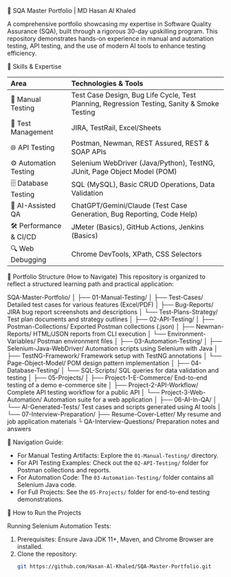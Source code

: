 🧪 SQA Master Portfolio | MD Hasan Al Khaled

A comprehensive portfolio showcasing my expertise in Software Quality Assurance (SQA), built through a rigorous 30-day upskilling program. This repository demonstrates hands-on experience in manual and automation testing, API testing, and the use of modern AI tools to enhance testing efficiency.

📌 Skills & Expertise

| Area                   | Technologies & Tools |
| :--- | :--- |
| 🤖 Manual Testing      | Test Case Design, Bug Life Cycle, Test Planning, Regression Testing, Sanity & Smoke Testing 
| 🔧 Test Management     | JIRA, TestRail, Excel/Sheets 
| 🌐 API Testing         | Postman, Newman, REST Assured, REST & SOAP APIs 
| ⚙️ Automation Testing  | Selenium WebDriver (Java/Python), TestNG, JUnit, Page Object Model (POM) 
| 🗄️ Database Testing     | SQL (MySQL), Basic CRUD Operations, Data Validation 
| 🤖 AI-Assisted QA      | ChatGPT/Gemini/Claude (Test Case Generation, Bug Reporting, Code Help) 
| 🛠️ Performance & CI/CD | JMeter (Basics), GitHub Actions, Jenkins (Basics) 
| 🔍 Web Debugging       | Chrome DevTools, XPath, CSS Selectors 


📂 Portfolio Structure (How to Navigate)
This repository is organized to reflect a structured learning path and practical application:

SQA-Master-Portfolio/
│
├── 01-Manual-Testing/
│ ├── Test-Cases/ Detailed test cases for various features (Excel/PDF)
│ ├── Bug-Reports/ JIRA bug report screenshots and descriptions
│ └── Test-Plans-Strategy/ Test plan documents and strategy outlines
│
├── 02-API-Testing/
│ ├── Postman-Collections/ Exported Postman collections (.json)
│ ├── Newman-Reports/ HTML/JSON reports from CLI execution
│ └── Environment-Variables/ Postman environment files
│
├── 03-Automation-Testing/
│ ├── Selenium-Java-WebDriver/ Automation scripts using Selenium with Java
│ ├── TestNG-Framework/ Framework setup with TestNG annotations
│ └── Page-Object-Model/ POM design pattern implementation
│
├── 04-Database-Testing/
│ └── SQL-Scripts/ SQL queries for data validation and testing
│
├── 05-Projects/
│ ├── Project-1-E-Commerce/ End-to-end testing of a demo e-commerce site
│ ├── Project-2-API-Workflow/ Complete API testing workflow for a public API
│ └── Project-3-Web-Automation/ Automation suite for a web application
│
├── 06-AI-In-QA/
│ └── AI-Generated-Tests/ Test cases and scripts generated using AI tools
│
└── 07-Interview-Preparation/
├── Resume-Cover-Letter/ My resume and job application materials
└ QA-Interview-Questions/ Preparation notes and answers


🧭 Navigation Guide:
- For Manual Testing Artifacts: Explore the `01-Manual-Testing/` directory.
- For API Testing Examples: Check out the `02-API-Testing/` folder for Postman collections and reports.
- For Automation Code: The `03-Automation-Testing/` folder contains all Selenium Java code.
- For Full Projects: See the `05-Projects/` folder for end-to-end testing demonstrations.


🚀 How to Run the Projects

Running Selenium Automation Tests:
1. Prerequisites: Ensure Java JDK 11+, Maven, and Chrome Browser are installed.
2. Clone the repository:
   ```bash
   git https://github.com/Hasan-Al-Khaled/SQA-Master-Portfolio.git

